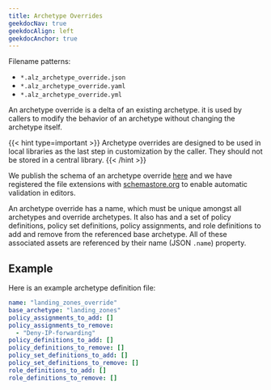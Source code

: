 ```yaml
---
title: Archetype Overrides
geekdocNav: true
geekdocAlign: left
geekdocAnchor: true
---
```


Filename patterns:

- `*.alz_archetype_override.json`
- `*.alz_archetype_override.yaml`
- `*.alz_archetype_override.yml`

An archetype override is a delta of an existing archetype.
it is used by callers to modify the behavior of an archetype without changing the archetype itself.

{{< hint type=important >}}
Archetype overrides are designed to be used in local libraries as the last step in customization by the caller.
They should not be stored in a central library.
{{< /hint >}}

We publish the schema of an archetype override [here](https://raw.githubusercontent.com/Azure/Azure-Landing-Zones-Library/main/schemas/archetype_override.json) and we have registered the file extensions with [schemastore.org](https://www.schemastore.org/json/) to enable  automatic validation in editors.

An archetype override has a name, which must be unique amongst all archetypes and override archetypes.
It also has and a set of policy definitions, policy set definitions, policy assignments, and role definitions to add and remove from the referenced base archetype.
All of these associated assets are referenced by their name (JSON `.name`) property.

## Example

Here is an example archetype definition file:

```yaml
name: "landing_zones_override"
base_archetype: "landing_zones"
policy_assignments_to_add: []
policy_assignments_to_remove:
  - "Deny-IP-forwarding"
policy_definitions_to_add: []
policy_definitions_to_remove: []
policy_set_definitions_to_add: []
policy_set_definitions_to_remove: []
role_definitions_to_add: []
role_definitions_to_remove: []
```
